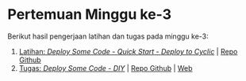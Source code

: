 # Pertemuan Minggu ke-3
Berikut hasil pengerjaan latihan dan tugas pada minggu ke-3:
1. [Latihan: *Deploy Some Code* - *Quick Start* -  *Deploy to Cyclic*](./latihan.md) | [Repo Github](https://github.com/dhanyg/express-hello-world)  
2. [Tugas: *Deploy Some Code* - *DIY*](./tugas.md) | [Repo Github](https://github.com/dhanyg/okja-landing) | [Web](https://plain-blue-tiara.cyclic.app/)